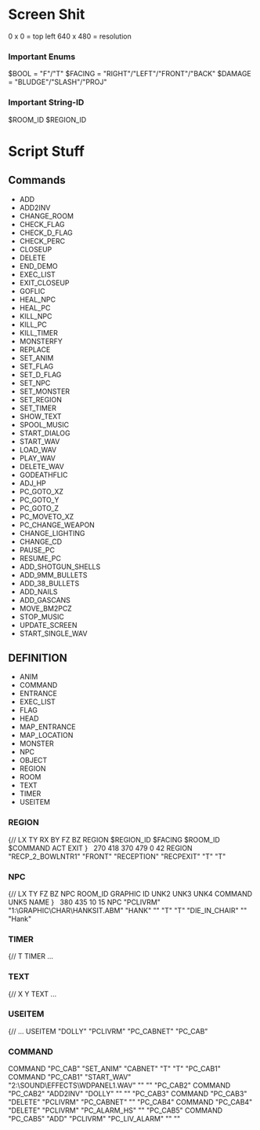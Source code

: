 # Screen Shit
  0 x   0 = top left
640 x 480 = resolution

### Important Enums
$BOOL   = "F"/"T"
$FACING = "RIGHT"/"LEFT"/"FRONT"/"BACK"
$DAMAGE = "BLUDGE"/"SLASH"/"PROJ"

### Important String-ID

$ROOM_ID
$REGION_ID


# Script Stuff


## Commands
 - ADD
 - ADD2INV
 - CHANGE_ROOM
 - CHECK_FLAG
 - CHECK_D_FLAG
 - CHECK_PERC
 - CLOSEUP
 - DELETE
 - END_DEMO
 - EXEC_LIST
 - EXIT_CLOSEUP
 - GOFLIC
 - HEAL_NPC
 - HEAL_PC
 - KILL_NPC
 - KILL_PC
 - KILL_TIMER
 - MONSTERFY
 - REPLACE
 - SET_ANIM
 - SET_FLAG
 - SET_D_FLAG
 - SET_NPC
 - SET_MONSTER
 - SET_REGION
 - SET_TIMER
 - SHOW_TEXT
 - SPOOL_MUSIC
 - START_DIALOG
 - START_WAV
 - LOAD_WAV
 - PLAY_WAV
 - DELETE_WAV
 - GODEATHFLIC
 - ADJ_HP
 - PC_GOTO_XZ
 - PC_GOTO_Y
 - PC_GOTO_Z
 - PC_MOVETO_XZ
 - PC_CHANGE_WEAPON
 - CHANGE_LIGHTING
 - CHANGE_CD
 - PAUSE_PC
 - RESUME_PC
 - ADD_SHOTGUN_SHELLS
 - ADD_9MM_BULLETS
 - ADD_38_BULLETS
 - ADD_NAILS
 - ADD_GASCANS
 - MOVE_BM2PCZ
 - STOP_MUSIC
 - UPDATE_SCREEN
 - START_SINGLE_WAV

## DEFINITION
 - ANIM
 - COMMAND
 - ENTRANCE
 - EXEC_LIST
 - FLAG
 - HEAD
 - MAP_ENTRANCE
 - MAP_LOCATION
 - MONSTER
 - NPC
 - OBJECT
 - REGION
 - ROOM
 - TEXT
 - TIMER
 - USEITEM



### REGION
{// LX  TY  RX  BY  FZ BZ REGION $REGION_ID        $FACING $ROOM_ID    $COMMAND   ACT EXIT }
    270 418 370 479 0  42 REGION "RECP_2_BOWLNTR1" "FRONT" "RECEPTION" "RECPEXIT" "T" "T"


### NPC
{// LX  TY  FZ  BZ  NPC ROOM_ID   GRAPHIC                       ID     UNK2 UNK3 UNK4 COMMAND        UNK5 NAME }
    380 435 10  15  NPC "PCLIVRM" "1:\GRAPHIC\CHAR\HANKSIT.ABM" "HANK" ""   "T"  "T"  "DIE_IN_CHAIR" ""   "Hank"

### TIMER
{// T  TIMER ...

### TEXT
{// X Y TEXT ...

### USEITEM
{// ...
USEITEM "DOLLY" "PCLIVRM" "PC_CABNET" "PC_CAB"

### COMMAND
COMMAND "PC_CAB"  "SET_ANIM"  "CABNET"                        "T"            "T" "PC_CAB1"
COMMAND "PC_CAB1" "START_WAV" "2:\SOUND\EFFECTS\WDPANEL1.WAV" ""             ""  "PC_CAB2"
COMMAND "PC_CAB2" "ADD2INV"   "DOLLY"                         ""             ""  "PC_CAB3"
COMMAND "PC_CAB3" "DELETE"    "PCLIVRM"                       "PC_CABNET"    ""  "PC_CAB4"
COMMAND "PC_CAB4" "DELETE"    "PCLIVRM"                       "PC_ALARM_HS"  ""  "PC_CAB5"
COMMAND "PC_CAB5" "ADD"       "PCLIVRM"                       "PC_LIV_ALARM" ""  ""